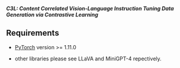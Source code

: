 ***C3L: Content Correlated Vision-Language Instruction Tuning Data Generation via Contrastive Learning***

## Requirements
* [PyTorch](https://pytorch.org/) version >= 1.11.0

*  other libraries please see LLaVA and MiniGPT-4 repectively.
